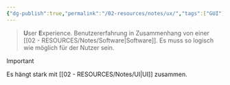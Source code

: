 ```yaml
---
{"dg-publish":true,"permalink":"/02-resources/notes/ux/","tags":["GUI"],"noteIcon":"","updated":"2025-08-26T16:35:08.000+02:00"}
---
```


> **U**ser **E**xperience.
> Benutzererfahrung in Zusammenhang von einer [[02 - RESOURCES/Notes/Software\|Software]].
> Es muss so logisch wie möglich für der Nutzer sein.

> [!important]
> Es hängt stark mit [[02 - RESOURCES/Notes/UI\|UI]] zusammen.